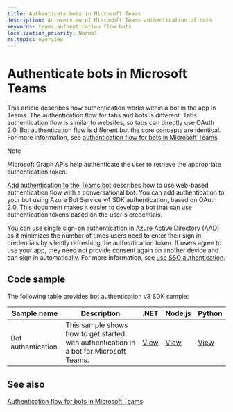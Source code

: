 ```yaml
---
title: Authenticate bots in Microsoft Teams
description: An overview of Microsoft Teams authentication of bots
keywords: teams authentication flow bots
localization_priority: Normal
ms.topic: overview
---
```


# Authenticate bots in Microsoft Teams

This article describes how authentication works within a bot in the app in Teams. The authentication flow for tabs and bots is different. Tabs authentication flow is similar to websites, so tabs can directly use OAuth 2.0. Bot authentication flow is different but the core concepts are identical. For more information, see [authentication flow for bots in Microsoft Teams](auth-flow-bot.md).

> [!NOTE]
> Microsoft Graph APIs help authenticate the user to retrieve the appropriate authentication token.

[Add authentication to the Teams bot](add-authentication.md) describes how to use web-based authentication flow with a conversational bot. You can add authentication to your bot using Azure Bot Service v4 SDK authentication, based on OAuth 2.0. This document makes it easier to develop a bot that can use authentication tokens based on the user's credentials.

You can use single sign-on authentication in Azure Active Directory (AAD) as it minimizes the number of times users need to enter their sign in credentials by silently refreshing the authentication token. If users agree to use your app, they need not provide consent again on another device and can sign in automatically. For more information, see [use SSO authentication](auth-aad-sso-bots.md).

## Code sample

The following table provides bot authentication v3 SDK sample:

| **Sample name** | **Description** | **.NET** | **Node.js** | **Python** |
|---------------|------------|------------|-------------|---------------|
| Bot authentication | This sample shows how to get started with authentication in a bot for Microsoft Teams. | [View](https://github.com/microsoft/BotBuilder-Samples/tree/master/samples/csharp_dotnetcore/46.teams-auth) | [View](https://github.com/microsoft/BotBuilder-Samples/tree/master/samples/javascript_nodejs/46.teams-auth) | [View](https://github.com/microsoft/BotBuilder-Samples/tree/main/samples/python/46.teams-auth) |

## See also

[Authentication flow for bots in Microsoft Teams](auth-flow-bot.md)